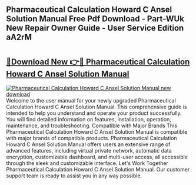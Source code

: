 ## Pharmaceutical Calculation Howard C Ansel Solution Manual Free Pdf Download - Part-WUk New Repair Owner Guide - User Service Edition aA2rM

# <h2><a href="http://bc77950.oget.top/?id=Pharmaceutical+Calculation+Howard+C+Ansel+Solution+Manual">🔗Download New 👉🔴 Pharmaceutical Calculation Howard C Ansel Solution Manual</a></h2>

[![Pharmaceutical Calculation Howard C Ansel Solution Manual new download](https://i.imgur.com/5g1atiW.png)](http://bc77950.oget.top/?id=Pharmaceutical+Calculation+Howard+C+Ansel+Solution+Manual)
Welcome to the user manual for your newly upgraded Pharmaceutical Calculation Howard C Ansel Solution Manual. This comprehensive guide is intended to help you understand and operate your product successfully. You will find detailed information on features, installation, operation, maintenance, and troubleshooting. Compatible with Major Brands This Pharmaceutical Calculation Howard C Ansel Solution Manual is compatible with major brands of compatible products. Pharmaceutical Calculation Howard C Ansel Solution Manual offers users an extensive range of advanced features, including virtual private network, automatic data encryption, customizable dashboard, and multi-user access, all accessible through the sleek and customizable interface. Let's Work Together Pharmaceutical Calculation Howard C Ansel Solution Manual. Our customer support team is ready to assist you in any way possible.
